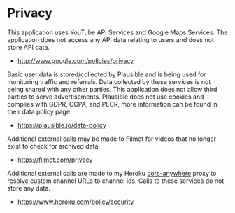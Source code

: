 # Privacy

This application uses YouTube API Services and Google Maps Services.
The application does not access any API data relating to users and does not store API data.

- http://www.google.com/policies/privacy

Basic user data is stored/collected by Plausible and is being used for monitoring traffic and referrals.
Data collected by these services is not being shared with any other parties.
This application does not allow third parties to serve advertisements.
Plausible does not use cookies and complies with GDPR, CCPA, and PECR, more information can be found in their data policy page.

- https://plausible.io/data-policy

Additional external calls may be made to Filmot for videos that no longer exist to check for archived data.

- https://filmot.com/privacy

Additional external calls are made to my Heroku [cors-anywhere](https://github.com/Rob--W/cors-anywhere) proxy to resolve custom channel URLs to channel ids.
Calls to these services do not store any data.

- https://www.heroku.com/policy/security
